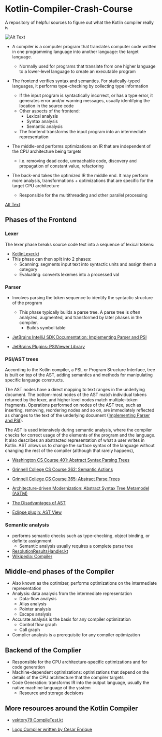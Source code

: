 # Kotlin-Compiler-Crash-Course
A repository of helpful sources to figure out what the Kotlin compiler really is

![Alt Text](https://media.giphy.com/media/3o6Mb774rffWwh0AXm/giphy.gif)

* A compiler is a computer program that translates computer code written in one programming language into another language: the target language.
    * Normally used for programs that translate from one higher language to a lower-level language to create an executable program

* The frontend verifies syntax and semantics. For statically-typed languages, it performs type-checking by collecting type information
    * If the input program is syntactically incorrect, or has a type error, it generates error and/or warning messages, usually identifying the location in the source code
    * Other aspects of the frontend:
        * Lexical analysis
        * Syntax analysis
        * Semantic analysis
    * The frontend transforms the input program into an intermediate representation 
* The middle-end performs optimizations on IR that are independent of the CPU architecture being targets
    * i.e. removing dead code, unreachable code, discovery and propagation of constant value, refactoring
* The back-end takes the optimized IR the middle end. It may perform more analysis, transformations + optimizations that are specific for the target CPU architecture 
    * Responsible for the multithreading and other parallel processing 

[Alt Text](https://github.com/ahinchman1/Kotlin-Compiler-Crash-Course/blob/master/Kotlin_compiler.png)

## Phases of the Frontend

### Lexer

The lexer phase breaks source code text into a sequence of lexical tokens:
* [KotlinLexer.kt](https://github.com/Kotlin/kotlin-spec/blob/master/grammar/src/main/antlr/KotlinLexer.g4)
* This phase can then split into 2 phases:
    * Scanning: segments input text into syntactic units and assign them a category
    * Evaluating: converts lexemes into a processed val

### Parser

* Involves parsing the token sequence to identify the syntactic structure of the program
    * This phase typically builds a parse tree. A parse tree is often analyzed, augmented, and transformed by later phases in the compiler. 
        * Builds symbol table 

* [JetBrains IntelliJ SDK Documentation: Implementing Parser and PSI](https://www.jetbrains.org/intellij/sdk/docs/reference_guide/custom_language_support/implementing_parser_and_psi.html)
* [JetBrains Plugins: PSIViewer Library](https://plugins.jetbrains.com/plugin/227-psiviewer)

### PSI/AST trees
According to the Kotlin compiler, a PSI, or Program Structure Interface, tree is built on top of the AST, adding semantics and methods for manipulating specific language constructs.

The AST nodes have a direct mapping to text ranges in the underlying document. The bottom-most nodes of the AST match individual tokens returned by the lexer, and higher level nodes match multiple-token fragments. Operations performed on nodes of the AST tree, such as inserting, removing, reordering nodes and so on, are immediately reflected as changes to the text of the underlying document ([Implementing Parser and PSI](https://www.jetbrains.org/intellij/sdk/docs/reference_guide/custom_language_support/implementing_parser_and_psi.html)).

The AST is used intensively during semantic analysis, where the compiler checks for correct usage of the elements of the program and the language. It also describes an abstracted representation of what a user writes in Kotlin. AST allows us to change the surface syntax of the language without changing the rest of the compiler (although that rarely happens),

* [Washington CS Course 401: Abstract Syntax Parsing Trees](https://courses.cs.washington.edu/courses/cse401/08wi/lecture/AST.pdf)
* [Grinnell College CS Course 362: Semantic Actions](http://www.cs.grinnell.edu/~rebelsky/Courses/CS362/98F/Outlines/outline.15.html)
* [Grinnell College CS Course 365: Abstract Parse Trees](http://www.cs.grinnell.edu/~rebelsky/Courses/CS362/98F/Outlines/outline.16.html)
* [Architecture-driven Modernization: Abstract Syntax Tree Metamodel (ASTM)](https://www.omg.org/spec/ASTM/1.0/PDF)
* [The Disadvantages of AST](https://vinaytech.wordpress.com/tag/disadvantages-of-ast/)

* [Eclipse plugin: AST View](https://www.eclipse.org/jdt/ui/astview/index.php)

### Semantic analysis
* performs semantic checks such as type-checking, object binding, or definite assignment
    * Semantic analysis usually requires a complete parse tree
* [ResolutionResultsHandler.kt](https://github.com/JetBrains/kotlin/blob/9ba7907b815780531d27fe9be0cfe3308f50111f/compiler/frontend/src/org/jetbrains/kotlin/resolve/calls/results/ResolutionResultsHandler.java)
* [Wikipedia: Compiler](https://en.wikipedia.org/wiki/Compiler)

## Middle-end phases of the Compiler

* Also known as the optimizer, performs optimizations on the intermediate representation
* Analysis: data analysis from the intermediate representation
    * Data-flow analysis
    * Alias analysis
    * Pointer analysis
    * Escape analysis
* Accurate analysis is the basis for any compiler optimization
    * Control flow graph
    * Call graph
* Complier analysis is a prerequisite for any compiler optimization

## Backend of the Complier 

* Responsible for the CPU architecture-specific optimizations and for code generation
* Machine-dependent optimizations: optimizations that depend on the details of the CPU architecture that the compiler targets
* Code Generation: transforms IR into the output language, usually the native machine language of the ysstem
    * Resource and storage decisions

## More resources around the Kotlin Compiler

* [vektory79 CompileTest.kt](https://github.com/vektory79/kotlin-script-parser-test/blob/master/src/main/java/hello/CompileTest.kt)

* [Logo Compiler written by Cesar Enrique](https://github.com/caenrique/logoCompiler)

